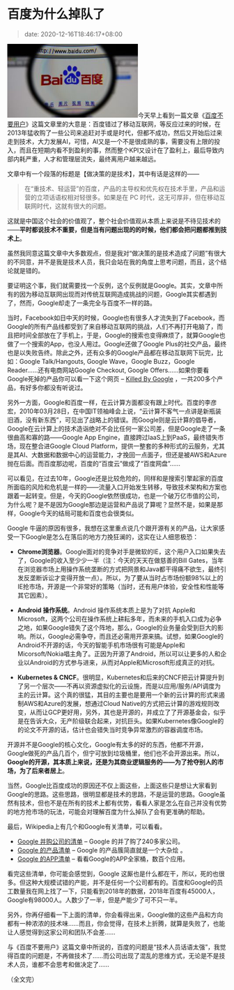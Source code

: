 # 百度为什么掉队了
>date: 2020-12-16T18:46:17+08:00


![](/assets/images/coolshell.cn/wp-content/uploads/2020/12/baidu-300x169.jpg)今天早上看到一篇文章《[百度不要用户](https://new.qq.com/omn/20201215/20201215A06XMN00.html)》这篇文章里的大意是：百度错过了移动互联网，等反应过来的时候，在2013年猛收购了一些公司来追赶对手或是时代，但都不成功，然后又开始后过来走到技术，大力发展AI，可惜，AI又是一个不是很成熟的事，需要没有上限的投入，而且在短期内看不到盈利的事，然而整个KPI又设计在了盈利上，最后导致内部内耗严重，人才和管理层流失，最终离用户越来越远。


文章中有一个段落的标题是【做决策的是技术】，其中有话是这样的——



> 在“重技术、轻运营”的百度，产品的主导权和优先权在技术手里，产品和运营的立项话语权相对轻很多。如果是在 PC 时代，这无可厚非，但在移动互联网时代，这就有很大的问题。
> 
> 


这就是中国这个社会的价值观了，整个社会价值观从本质上来说是不待见技术的——**平时都说技术不重要，但是当有问题出现的的时候，他们都会把问题都推到技术上**。


虽然我同意这篇文章中大多数观点，但是我对“做决策的是技术造成了问题”有很大的不同意，并不是我是技术人员，我只会站在我的角度上思考问题，而且，这个结论就是错的。



要证明这个事，我们就需要找一个反例，这个反例就是Google。其实，文章中所有的因为移动互联网出现而对传统互联网造成挑战的问题，Google其实都遇到了，然而，Google却走了一条完全与百度不一样的路。


当时，Facebook如日中天的时候，Google也有很多人才流失到了Facebook，而Google的所有产品线都受到了来自移动互联网的挑战，人们不再打开电脑了，而且把时间全部放在了手机上，于是，Google的搜索也变得麻烦了，就算Google也做了一个搜索的App，也没人用过。Google还做了Google Plus的社交产品，最终也是以失败告终。除此之外，还有众多的Google产品都在移动互联网下玩完，比如：Google Talk/Hangouts, Google Wave，Google Buzz，Google Reader……还有电商网站Google Checkout, Google Offers……如果你要看Google死掉的产品你可以看一下这个网页 – [Killed By Google](https://killedbygoogle.com/) ，一共200多个产品，有好多你都没有听说过。


另外一方面，Google和百度一样，在云计算方面都没有跟上时代。百度的李彦宏，2010年03月28日，在中国IT领袖峰会上说，“云计算不客气一点讲是新瓶装旧酒，没有新东西”，可见出了战略上的错误。而Google则是云计算的倡导者，Google在云计算上的技术造诣绝对不会比任何一家公司差，但是Google走了一条很曲高和寡的路——Google App Engine，直接跨过IaaS上到PaaS，最终错失市场，现在整合进Google Cloud Platform，提供一整套的多种形式的云服务，尤其是其AI、大数据和数据中心的运营能力，才挽回一点面子，但还是被AWS和Azure抛在后面。而百度那边呢，百度的“百度云”做成了“百度网盘”……


可以看见，在过去10年，Google还是比较危险的，同样和是搜索引擎起家的百度所面临的风险和危机是一样的——流量入口开始发生转移，导致技术架构和方案也跟着一起转变。但是，今天的Google依然很成功，也是一个破万亿市值的公司，为什么呢？是不是因为Google那边是运营和产品说了算呢？显然不是，如果是那样，Google今天的结局可能和百度也会很类似。


Google 牛逼的原因有很多，我想在这里重点说几个跟开源有关的产品，让大家感受一下Google是怎么在落后的地方力挽狂澜的，这实在让人细思极恐：


* **Chrome浏览器**。Google面对的竞争对手是微软的IE，这个用户入口如果失去了，Google的收入至少少一半（注：今天的天天在做慈善的Bill Gates，当年在浏览器市场上用操作系统垄断的方式把网景和Java都干得痛不欲生，最终引发反垄断诉讼才变得开放一点）。所以，为了要从当时占市场份额98%以上的IE抢市场，开源是一个非常好的策略（当时，还有用户体验，安全性和性能等其它因素）。


* **Android 操作系统**。Android 操作系统本质上是为了对抗 Apple和Microsoft，这两个公司在操作系统上耕耘多年，而未来的手机入口成为必争之地，如果Google错失了这个阵地，那么，Google的业务量会受到巨大的影响。所以，Google必需争夺，而且还必需用开源来搞。试想，如果Google的Android不开源的话，今天的智能手机市场很有可能是Apple和Micorsoft/Nokia唱主角了。正因为开源了Android，所以可以让更多的人和企业以Android的方式参与进来，从而对Apple和Microsoft形成真正的对抗。


* **Kubernetes & CNCF**。很明显，Kubernetes和后来的CNCF把云计算提升到了另一个层次——不再以资源虚拟化的云设施，而是以应用/服务/API调度为主的云计算。这个真的很猛，其目的主要也是要用一个新的云计算的形式来遏制AWS和Azure的发展，想通过Cloud Native的方式把云计算的游戏规则改变，从而让GCP更好用，另外，其也是开源的，并成立了了开源基金会，似乎是在告诉大众，无产阶级联合起来，对抗巨头。如果Kubernetes像Google的的论文不开源的话，估计也会错失当时竞争异常激烈的容器调度市场。


开源并不是Google的核心文化，Google有太多的好的东西，他都不开源，Google做死的产品几百个，但宁可放到垃圾桶里，他们也不会开源出来。所以，**Google的开源，其本质上来说，还是为其商业逻辑服务的——为了抢夺别人的市场，为了后来者居上**。


当然，Google比百度成功的原因还不仅上面这些，上面这些只是想让大家看到Google的思路。这些思路，很明显都是技术的思路，不是运营的思路。Google虽然有技术，但也不是在所有的技术上都有优势，看看人家是怎么在自己并没有优势的地方抢市场的玩法，可能会对理解百度为什么掉队了会有更准确的帮助。


最后，Wikipedia上有几个和Google有关清单，可以看看。


* [Google 并购公司的清单](https://en.wikipedia.org/wiki/List_of_mergers_and_acquisitions_by_Alphabet) – Google 的并了购了240多家公司。
* [Google 的产品清单](https://en.wikipedia.org/wiki/List_of_Google_products) – Google 的产品簇简直就是一个大杂烩 。
* [Google 的APP清单](https://en.wikipedia.org/wiki/List_of_Android_apps_by_Google) – 看看Google的APP全家桶，数百个应用。


看完这些清单，你可能会感觉到，Google 这厮也是什么都在干，所以，死的也很多。但这种大规模试错的产能，并不是任何一个公司都有的。百度和Google的员工数量我在网上找了一下，只能看到2018年的数据，2018年百度有45000人，Google有98000人。人数少了一半，但是产能少了可不只一半。


另外，你再仔细看一下上面的清单，你会看得出来，Google做的这些产品和方向都有一种浓浓的技术味……而且，你会觉得，在技术上折腾，就算是失败了，也能让人感觉得到这家公司和团队不会差……


与《百度不要用户》这篇文章中所说的，百度的问题是“技术人员话语太强”，我觉得百度的问题是，不再做技术了……而公司出现了混乱的思维方式，无论是不是技术人员，谁都不会思考和做决定了……


（全文完）


